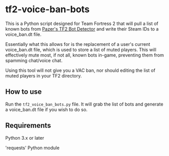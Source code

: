 # tf2-voice-ban-bots
This is a Python script designed for Team Fortress 2 that will pull a list of known bots from [Pazer's TF2 Bot Detector](https://github.com/PazerOP/tf2_bot_detector/) and write their Steam IDs to a voice_ban.dt file.

Essentially what this allows for is the replacement of a user's current voice_ban.dt file, which is used to store a list of muted players. This will effectively mute most, if not all, known bots in-game, preventing them from spamming chat/voice chat.

Using this tool will not give you a VAC ban, nor should editing the list of muted players in your TF2 directory.

## How to use
Run the `tf2_voice_ban_bots.py` file. It will grab the list of bots and generate a voice_ban.dt file if you wish to do so.

## Requirements
Python 3.x or later

'requests' Python module
